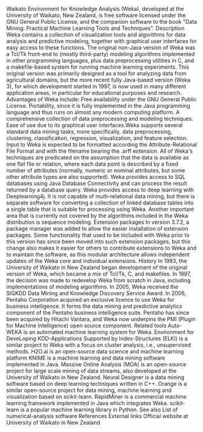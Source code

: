 Waikato Environment for Knowledge Analysis (Weka), developed at the
University of Waikato, New Zealand, is free software licensed under the
GNU General Public License, and the companion software to the book
\"Data Mining: Practical Machine Learning Tools and Techniques\".
Description Weka contains a collection of visualization tools and
algorithms for data analysis and predictive modeling, together with
graphical user interfaces for easy access to these functions. The
original non-Java version of Weka was a Tcl/Tk front-end to (mostly
third-party) modeling algorithms implemented in other programming
languages, plus data preprocessing utilities in C, and a makefile-based
system for running machine learning experiments. This original version
was primarily designed as a tool for analyzing data from agricultural
domains, but the more recent fully Java-based version (Weka 3), for
which development started in 1997, is now used in many different
application areas, in particular for educational purposes and research.
Advantages of Weka include: Free availability under the GNU General
Public License. Portability, since it is fully implemented in the Java
programming language and thus runs on almost any modern computing
platform. A comprehensive collection of data preprocessing and modeling
techniques. Ease of use due to its graphical user interfaces.Weka
supports several standard data mining tasks, more specifically, data
preprocessing, clustering, classification, regression, visualization,
and feature selection. Input to Weka is expected to be formatted
according the Attribute-Relational File Format and with the filename
bearing the .arff extension. All of Weka\'s techniques are predicated on
the assumption that the data is available as one flat file or relation,
where each data point is described by a fixed number of attributes
(normally, numeric or nominal attributes, but some other attribute types
are also supported). Weka provides access to SQL databases using Java
Database Connectivity and can process the result returned by a database
query. Weka provides access to deep learning with Deeplearning4j. It is
not capable of multi-relational data mining, but there is separate
software for converting a collection of linked database tables into a
single table that is suitable for processing using Weka. Another
important area that is currently not covered by the algorithms included
in the Weka distribution is sequence modeling. Extension packages In
version 3.7.2, a package manager was added to allow the easier
installation of extension packages. Some functionality that used to be
included with Weka prior to this version has since been moved into such
extension packages, but this change also makes it easier for others to
contribute extensions to Weka and to maintain the software, as this
modular architecture allows independent updates of the Weka core and
individual extensions. History In 1993, the University of Waikato in New
Zealand began development of the original version of Weka, which became
a mix of Tcl/Tk, C, and makefiles. In 1997, the decision was made to
redevelop Weka from scratch in Java, including implementations of
modeling algorithms. In 2005, Weka received the SIGKDD Data Mining and
Knowledge Discovery Service Award. In 2006, Pentaho Corporation acquired
an exclusive licence to use Weka for business intelligence. It forms the
data mining and predictive analytics component of the Pentaho business
intelligence suite. Pentaho has since been acquired by Hitachi Vantara,
and Weka now underpins the PMI (Plugin for Machine Intelligence) open
source component. Related tools Auto-WEKA is an automated machine
learning system for Weka. Environment for DeveLoping KDD-Applications
Supported by Index-Structures (ELKI) is a similar project to Weka with a
focus on cluster analysis, i.e., unsupervised methods. H2O.ai is an
open-source data science and machine learning platform KNIME is a
machine learning and data mining software implemented in Java. Massive
Online Analysis (MOA) is an open-source project for large scale mining
of data streams, also developed at the University of Waikato in New
Zealand. Neural Designer is a data mining software based on deep
learning techniques written in C++. Orange is a similar open-source
project for data mining, machine learning and visualization based on
scikit-learn. RapidMiner is a commercial machine learning framework
implemented in Java which integrates Weka. scikit-learn is a popular
machine learning library in Python. See also List of numerical-analysis
software References External links Official website at University of
Waikato in New Zealand
